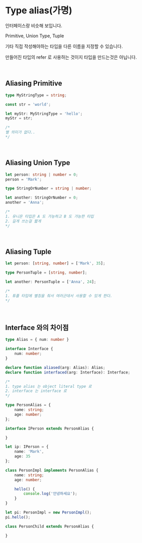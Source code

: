 # Type alias(가명)

인터페이스랑 비슷해 보입니다.

Primitive, Union Type, Tuple

기타 직접 작성해야하는 타입을 다른 이름을 지정할 수 있습니다.

만들어진 타입의 refer 로 사용하는 것이지 타입을 만드는것은 아닙니다.

<br>

## Aliasing Primitive

```typescript
type MyStringType = string;

const str = 'world';

let myStr: MyStringType = 'hello';
myStr = str;

/*
별 의미가 없다..
*/
```

<br>

## Aliasing Union Type

```typescript
let person: string | number = 0;
person = 'Mark';

type StringOrNumber = string | number;

let another: StringOrNumber = 0;
another = 'Anna';

/*
1. 유니온 타입은 A 도 가능하고 B 도 가능한 타입
2. 길게 쓰는걸 짧게
*/
```

<br>

## Aliasing Tuple

```typescript
let person: [string, number] = ['Mark', 35];

type PersonTuple = [string, number];

let another: PersonTuple = ['Anna', 24];

/*
1. 튜플 타입에 별칭을 줘서 여러군데서 사용할 수 있게 한다.
*/
```

<br>

## Interface 와의 차이점

```typescript
type Alias = { num: number }

interface Interface {
    num: number;
}

declare function aliased(arg: Alias): Alias;
declare function interfaced(arg: Interface): Interface;

/*
1. type alias 는 object literal type 로
2. interface 는 interface 로
*/
```

```typescript
type PersonAlias = {
    name: string;
    age: number;
};

interface IPerson extends PersonAlias {

}

let ip: IPerson = {
    name: 'Mark',
    age: 35
};

class PersonImpl implements PersonAlias {
    name: string;
    age: number;

    hello() {
        console.log('안녕하세요');
    }
}

let pi: PersonImpl = new PersonImpl();
pi.hello();

class PersonChild extends PersonAlias {

}
```
